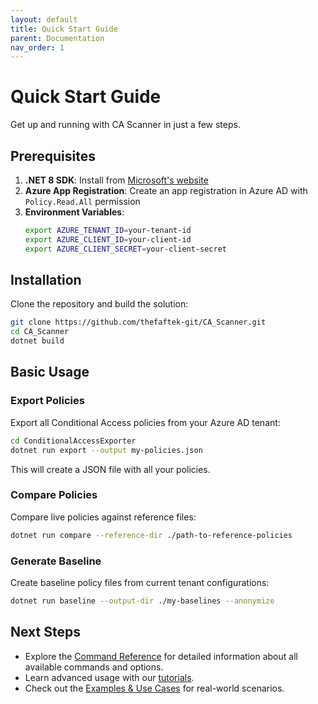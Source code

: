 ```yaml
---
layout: default
title: Quick Start Guide
parent: Documentation
nav_order: 1
---
```


# Quick Start Guide

Get up and running with CA Scanner in just a few steps.

## Prerequisites

1. **.NET 8 SDK**: Install from [Microsoft's website](https://dotnet.microsoft.com/download/dotnet/8.0)
2. **Azure App Registration**: Create an app registration in Azure AD with `Policy.Read.All` permission
3. **Environment Variables**:
   ```bash
   export AZURE_TENANT_ID=your-tenant-id
   export AZURE_CLIENT_ID=your-client-id
   export AZURE_CLIENT_SECRET=your-client-secret
   ```

## Installation

Clone the repository and build the solution:

```bash
git clone https://github.com/thefaftek-git/CA_Scanner.git
cd CA_Scanner
dotnet build
```

## Basic Usage

### Export Policies

Export all Conditional Access policies from your Azure AD tenant:

```bash
cd ConditionalAccessExporter
dotnet run export --output my-policies.json
```

This will create a JSON file with all your policies.

### Compare Policies

Compare live policies against reference files:

```bash
dotnet run compare --reference-dir ./path-to-reference-policies
```

### Generate Baseline

Create baseline policy files from current tenant configurations:

```bash
dotnet run baseline --output-dir ./my-baselines --anonymize
```

## Next Steps

- Explore the [Command Reference](/docs/commands) for detailed information about all available commands and options.
- Learn advanced usage with our [tutorials](/docs/tutorials).
- Check out the [Examples & Use Cases](../EXAMPLES.md) for real-world scenarios.

